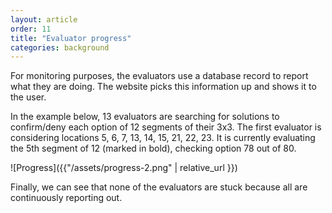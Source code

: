 ```yaml
---
layout: article
order: 11
title: "Evaluator progress"
categories: background
---
```

For monitoring purposes, the evaluators use a database record to report what they are doing.
The website picks this information up and shows it to the user.

In the example below, 13 evaluators are searching for solutions to confirm/deny each option of 12 segments of their 3x3.
The first evaluator is considering locations 5, 6, 7, 13, 14, 15, 21, 22, 23.
It is currently evaluating the 5th segment of 12 (marked in bold), checking option 78 out of 80.

![Progress]({{"/assets/progress-2.png" | relative_url }})

Finally, we can see that none of the evaluators are stuck because all are continuously reporting out.
